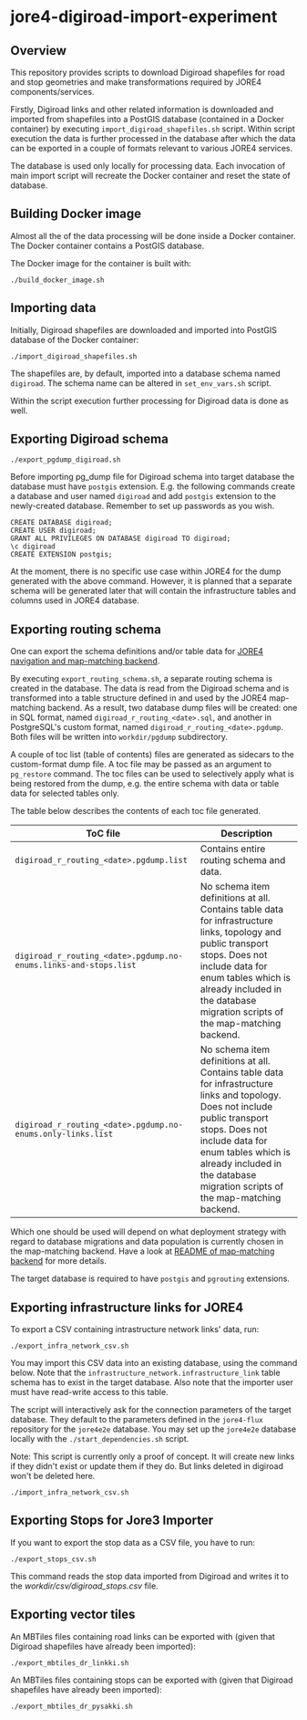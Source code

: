 # jore4-digiroad-import-experiment

## Overview

This repository provides scripts to download Digiroad shapefiles for road and
stop geometries and make transformations required by JORE4 components/services.

Firstly, Digiroad links and other related information is downloaded and imported
from shapefiles into a PostGIS database (contained in a Docker container) by
executing `import_digiroad_shapefiles.sh` script. Within script execution the
data is further processed in the database after which the data can be exported
in a couple of formats relevant to various JORE4 services.

The database is used only locally for processing data. Each invocation of main
import script will recreate the Docker container and reset the state of
database.

## Building Docker image

Almost all the of the data processing will be done inside a Docker container.
The Docker container contains a PostGIS database.

The Docker image for the container is built with:

```
./build_docker_image.sh
```

## Importing data

Initially, Digiroad shapefiles are downloaded and imported into PostGIS database
of the Docker container:

```
./import_digiroad_shapefiles.sh
```

The shapefiles are, by default, imported into a database schema named `digiroad`.
The schema name can be altered in `set_env_vars.sh` script.

Within the script execution further processing for Digiroad data is done as well.

## Exporting Digiroad schema

```
./export_pgdump_digiroad.sh
```

Before importing pg_dump file for Digiroad schema into target database the
database must have `postgis` extension. E.g. the following commands create
a database and user named `digiroad` and add `postgis` extension to the
newly-created database. Remember to set up passwords as you wish.

```
CREATE DATABASE digiroad;
CREATE USER digiroad;
GRANT ALL PRIVILEGES ON DATABASE digiroad TO digiroad;
\c digiroad
CREATE EXTENSION postgis;
```

At the moment, there is no specific use case within JORE4 for the dump generated
with the above command. However, it is planned that a separate schema will be
generated later that will contain the infrastructure tables and columns used in
JORE4 database.

## Exporting routing schema

One can export the schema definitions and/or table data for [JORE4 navigation
and map-matching backend](https://github.com/HSLdevcom/jore4-map-matching).

By executing `export_routing_schema.sh`, a separate routing schema is created
in the database. The data is read from the Digiroad schema and is transformed
into a table structure defined in and used by the JORE4 map-matching backend.
As a result, two database dump files will be created: one in SQL format, named
`digiroad_r_routing_<date>.sql`, and another in PostgreSQL's custom format,
named `digiroad_r_routing_<date>.pgdump`. Both files will be written into
`workdir/pgdump` subdirectory.

A couple of toc list (table of contents) files are generated as sidecars to the
custom-format dump file. A toc file may be passed as an argument to `pg_restore`
command. The toc files can be used to selectively apply what is being restored
from the dump, e.g. the entire schema with data or table data for selected tables
only.

The table below describes the contents of each toc file generated.

| ToC file                                                         | Description                              |
| ---------------------------------------------------------------- | -----------------------------------------|
| `digiroad_r_routing_<date>.pgdump.list`                          | Contains entire routing schema and data. |
| `digiroad_r_routing_<date>.pgdump.no-enums.links-and-stops.list` | No schema item definitions at all. Contains table data for infrastructure links, topology and public transport stops. Does not include data for enum tables which is already included in the database migration scripts of the map-matching backend. |
| `digiroad_r_routing_<date>.pgdump.no-enums.only-links.list`      | No schema item definitions at all. Contains table data for infrastructure links and topology. Does not include public transport stops. Does not include data for enum tables which is already included in the database migration scripts of the map-matching backend. |

Which one should be used will depend on what deployment strategy with regard to
database migrations and data population is currently chosen in the map-matching
backend. Have a look at [README of map-matching backend](https://github.com/HSLdevcom/jore4-map-matching/blob/main/README.md)
for more details.

The target database is required to have `postgis` and `pgrouting` extensions.

## Exporting infrastructure links for JORE4

To export a CSV containing intrastructure network links' data, run:

```
./export_infra_network_csv.sh
```

You may import this CSV data into an existing database, using the command below.
Note that the `infrastructure_network.infrastructure_link` table schema has to
exist in the target database. Also note that the importer user must have
read-write access to this table.

The script will interactively ask for the connection parameters of the target
database. They default to the parameters defined in the `jore4-flux` repository
for the `jore4e2e` database. You may set up the `jore4e2e` database locally with
the `./start_dependencies.sh` script.

Note: This script is currently only a proof of concept. It will create new links
if they didn't exist or update them if they do. But links deleted in digiroad
won't be deleted here.

```
./import_infra_network_csv.sh
```

## Exporting Stops for Jore3 Importer

If you want to export the stop data as a CSV file, you have to run:

```
./export_stops_csv.sh

```

This command reads the stop data imported from Digiroad and writes it to the _workdir/csv/digiroad_stops.csv_ file.


## Exporting vector tiles

An MBTiles files containing road links can be exported with (given that Digiroad
shapefiles have already been imported):

```
./export_mbtiles_dr_linkki.sh
```

An MBTiles files containing stops can be exported with (given that Digiroad
shapefiles have already been imported):

```
./export_mbtiles_dr_pysakki.sh
```
